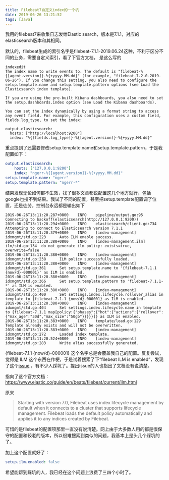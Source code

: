 ```yaml
---
title: Filebeat7自定义index的一个坑
date: 2019-06-26 13:21:52
tags: [Java]
---
```

我用的filebeat7来收集日志发给Elastic search，版本是7.1.1，对应的elasticsearch版本和其相同。

默认的，filebeat生成的索引名字是filebeat-7.1.1-2019.06.24这种，不利于区分不同的业务，需要自定义索引，看了下官方文档，
是这么写的
```
indexedit
The index name to write events to. The default is "filebeat-%{[agent.version]}-%{+yyyy.MM.dd}" (for example, "filebeat-7.2.0-2019-06-26"). If you change this setting, you also need to configure the setup.template.name and setup.template.pattern options (see Load the Elasticsearch index template).

If you are using the pre-built Kibana dashboards, you also need to set the setup.dashboards.index option (see Load the Kibana dashboards).

You can set the index dynamically by using a format string to access any event field. For example, this configuration uses a custom field, fields.log_type, to set the index:

output.elasticsearch:
  hosts: ["http://localhost:9200"]
  index: "%{[fields.log_type]}-%{[agent.version]}-%{+yyyy.MM.dd}" 
```
重点提到了还需要修改setup.template.name和setup.template.pattern，于是我配置如下：
```yaml
output.elasticsearch:
    hosts: ["127.0.0.1:9200"]
    index: "ngerr-%{[agent.version]}-%{+yyyy.MM.dd}"
setup.template.name: "ngerr"
setup.template.pattern: "ngerr-*"
```
结果发现无论如何都不生效，找了很多文章都说配置这几个地方就行，包括google也搜不到结果。我试了不同的配置，甚至把setup.template配置调了位置，还是徒劳，控制台永远都是输出如下
```
2019-06-26T13:11:20.287+0800    INFO    pipeline/output.go:95   Connecting to backoff(elasticsearch(http://127.0.0.1:9200))
2019-06-26T13:11:20.294+0800    INFO    elasticsearch/client.go:734     Attempting to connect to Elasticsearch version 7.1.1
2019-06-26T13:11:20.379+0800    INFO    [index-management]      idxmgmt/std.go:223      Auto ILM enable success.
2019-06-26T13:11:20.380+0800    INFO    [index-management.ilm]  ilm/std.go:134  do not generate ilm policy: exists=true, overwrite=false
2019-06-26T13:11:20.380+0800    INFO    [index-management]      idxmgmt/std.go:238      ILM policy successfully loaded.
2019-06-26T13:11:20.380+0800    INFO    [index-management]      idxmgmt/std.go:361      Set setup.template.name to '{filebeat-7.1.1 {now/d}-000001}' as ILM is enabled.
2019-06-26T13:11:20.380+0800    INFO    [index-management]      idxmgmt/std.go:366      Set setup.template.pattern to 'filebeat-7.1.1-*' as ILM is enabled.
2019-06-26T13:11:20.380+0800    INFO    [index-management]      idxmgmt/std.go:400      Set settings.index.lifecycle.rollover_alias in template to {filebeat-7.1.1 {now/d}-000001} as ILM is enabled.
2019-06-26T13:11:20.380+0800    INFO    [index-management]      idxmgmt/std.go:404      Set settings.index.lifecycle.name in template to {filebeat-7.1.1 map[policy:{"phases":{"hot":{"actions":{"rollover":{"max_age":"30d","max_size":"50gb"}}}}}]} as ILM is enabled.
2019-06-26T13:11:20.383+0800    INFO    template/load.go:129    Template already exists and will not be overwritten.
2019-06-26T13:11:20.383+0800    INFO    [index-management]      idxmgmt/std.go:272      Loaded index template.
2019-06-26T13:11:20.524+0800    INFO    [index-management]      idxmgmt/std.go:283      Write alias successfully generated.
```
{filebeat-7.1.1 {now/d}-000001} 这个名字总是会覆盖我自己的配置。反复尝试，觉得是 ILM 这个东西在作梗，于是试着搜索了下“filebeat ILM is enabled”，发现了这个[issue](https://github.com/elastic/beats/issues/11866) ，有不少人踩坑了。提出issue的人也指出了文档没有说清楚。

指向了这个官方文档：https://www.elastic.co/guide/en/beats/filebeat/current/ilm.html

原来

> Starting with version 7.0, Filebeat uses index lifecycle management by default when it connects to a cluster that supports lifecycle management. Filebeat loads the default policy automatically and applies it to any indices created by Filebeat.

可惜的是filebeat的配置项那里一直没有说清楚。网上由于大多数人用的都是很保守的配置和较老的版本，所以很难搜索到类似的问题，我基本上是头几个踩坑的了。

加上这个配置就好了：

```yaml
setup.ilm.enabled: false
```

希望能帮到踩坑的人，我已经在这个问题上浪费了三四个小时了。

